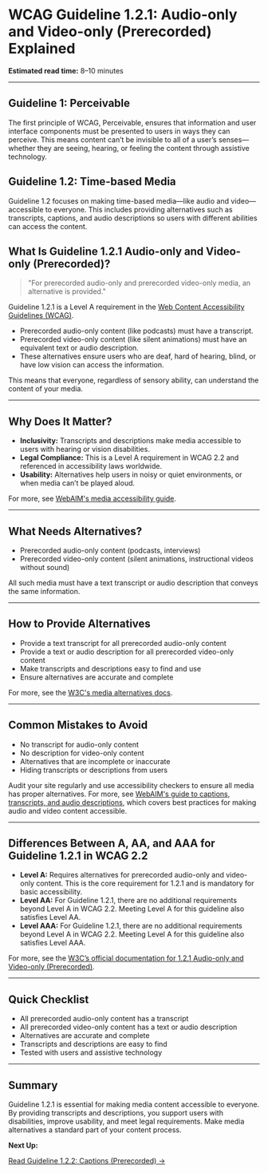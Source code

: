 <!--
title: 1.2.1 - Audio-only and Video-only (Prerecorded)
series: Making the Web Accessible for All
description: A practical guide to WCAG Guideline 1.2.1 (Audio-only and Video-only, Prerecorded)—what it means, why it matters, and how to make media content accessible.
keywords: wcag 1.2.1, audio-only, video-only, accessibility, captions, transcripts, web standards, digital inclusion
image: WCAG-Series-1.2.1.png
imageAlt: Blue text on yellow background saying, "Web Content Accessibiilty Guiedlines (WCAG) 1.2.1 Explained, Audio-only and Video-only (Prerecorded)"
status: published
date: 2025-07-01
excerpt: This guideline ensures audio-only and video-only content is accessible with captions or transcripts.
-->

# **WCAG Guideline 1.2.1: Audio-only and Video-only (Prerecorded) Explained**

**Estimated read time:** 8–10 minutes

---

## **Guideline 1: Perceivable**

The first principle of WCAG, Perceivable, ensures that information and user interface components must be presented to users in ways they can perceive. This means content can’t be invisible to all of a user’s senses—whether they are seeing, hearing, or feeling the content through assistive technology.

## **Guideline 1.2: Time-based Media**

Guideline 1.2 focuses on making time-based media—like audio and video—accessible to everyone. This includes providing alternatives such as transcripts, captions, and audio descriptions so users with different abilities can access the content.

## **What Is Guideline 1.2.1 Audio-only and Video-only (Prerecorded)?**

<!-- [Illustration: Audio and video icons with a transcript and captions overlay] -->

> "For prerecorded audio-only and prerecorded video-only media, an alternative is provided."

Guideline 1.2.1 is a Level A requirement in the [Web Content Accessibility Guidelines (WCAG)](https://www.w3.org/WAI/WCAG22/quickref/#audio-only-and-video-only-prerecorded).

- Prerecorded audio-only content (like podcasts) must have a transcript.
- Prerecorded video-only content (like silent animations) must have an equivalent text or audio description.
- These alternatives ensure users who are deaf, hard of hearing, blind, or have low vision can access the information.

This means that everyone, regardless of sensory ability, can understand the content of your media.

---

## **Why Does It Matter?**

<!-- [Infographic: Audio icon, video icon, transcript, and captions] -->

- **Inclusivity:** Transcripts and descriptions make media accessible to users with hearing or vision disabilities.
- **Legal Compliance:** This is a Level A requirement in WCAG 2.2 and referenced in accessibility laws worldwide.
- **Usability:** Alternatives help users in noisy or quiet environments, or when media can’t be played aloud.

For more, see [WebAIM's media accessibility guide](https://webaim.org/techniques/captions/).

---

## **What Needs Alternatives?**

<!-- [Grid: Podcast, silent video, animation, all with transcript/caption icons] -->

- Prerecorded audio-only content (podcasts, interviews)
- Prerecorded video-only content (silent animations, instructional videos without sound)

All such media must have a text transcript or audio description that conveys the same information.

---

## **How to Provide Alternatives**

<!-- [Side-by-side: Audio with transcript, video with text description] -->
<!-- [Example: Podcast episode with downloadable transcript] -->

- Provide a text transcript for all prerecorded audio-only content
- Provide a text or audio description for all prerecorded video-only content
- Make transcripts and descriptions easy to find and use
- Ensure alternatives are accurate and complete

For more, see the [W3C's media alternatives docs](https://www.w3.org/WAI/WCAG22/Understanding/audio-only-and-video-only-prerecorded.html).

---

## **Common Mistakes to Avoid**

<!-- [Do/Don't graphic: Left side with transcript/captions, right side with missing alternatives] -->

- No transcript for audio-only content
- No description for video-only content
- Alternatives that are incomplete or inaccurate
- Hiding transcripts or descriptions from users

Audit your site regularly and use accessibility checkers to ensure all media has proper alternatives. For more, see [WebAIM's guide to captions, transcripts, and audio descriptions](https://webaim.org/techniques/captions/), which covers best practices for making audio and video content accessible.

---

## **Differences Between A, AA, and AAA for Guideline 1.2.1 in WCAG 2.2**

<!-- [Infographic: Three columns labeled A, AA, AAA with example requirements for each] -->

- **Level A:** Requires alternatives for prerecorded audio-only and video-only content. This is the core requirement for 1.2.1 and is mandatory for basic accessibility.
- **Level AA:** For Guideline 1.2.1, there are no additional requirements beyond Level A in WCAG 2.2. Meeting Level A for this guideline also satisfies Level AA.
- **Level AAA:** For Guideline 1.2.1, there are no additional requirements beyond Level A in WCAG 2.2. Meeting Level A for this guideline also satisfies Level AAA.

For more, see the [W3C’s official documentation for 1.2.1 Audio-only and Video-only (Prerecorded)](https://www.w3.org/WAI/WCAG22/Understanding/audio-only-and-video-only-prerecorded.html).

---

## **Quick Checklist**

<!-- [Checklist graphic: Icons for each item (audio, video, transcript, description, etc.)] -->

- All prerecorded audio-only content has a transcript
- All prerecorded video-only content has a text or audio description
- Alternatives are accurate and complete
- Transcripts and descriptions are easy to find
- Tested with users and assistive technology

---

## **Summary**

<!-- [Illustration: User reading a transcript while listening to a podcast] -->

Guideline 1.2.1 is essential for making media content accessible to everyone. By providing transcripts and descriptions, you support users with disabilities, improve usability, and meet legal requirements. Make media alternatives a standard part of your content process.

**Next Up:**

[Read Guideline 1.2.2: Captions (Prerecorded) →](WCAG-Guideline-1-2-2-Captions-Prerecorded-Explained)
